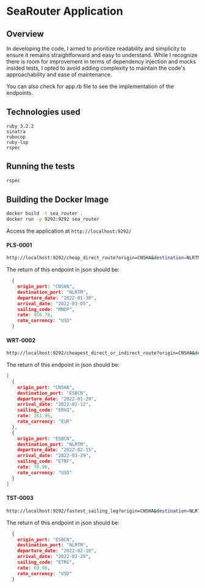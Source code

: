 # SeaRouter Application

## Overview

In developing the code, I aimed to prioritize readability and simplicity to ensure it remains straightforward and easy to understand. While I recognize there is room for improvement in terms of dependency injection and mocks insided tests, I opted to avoid adding complexity to maintain the code's approachability and ease of maintenance. 

You can also check for app.rb file to see the implementation of the endpoints.


## Technologies used
```
ruby 3.2.2
sinatra
rubocop
ruby-lsp
rspec
```


## Running the tests

```bash
rspec
```

## Building the Docker Image

```bash
docker build -t sea_router .
docker run -p 9292:9292 sea_router
```

Access the application at 
`http://localhost:9292/`



#### PLS-0001
```bash
http://localhost:9292/cheap_direct_route?origin=CNSHA&destination=NLRTM
```

The return of this endpoint in json should be:

```json
  {
    origin_port: "CNSHA",
    destination_port: "NLRTM",
    departure_date: "2022-01-30",
    arrival_date: "2022-03-05",
    sailing_code: "MNOP",
    rate: 456.78,
    rate_currency: "USD"
  }
```

#### WRT-0002
```bash
http://localhost:9292/cheapest_direct_or_indirect_route?origin=CNSHA&destination=NLRTM
```

The return of this endpoint in json should be:

```json
[
  {
    origin_port: "CNSHA",
    destination_port: "ESBCN",
    departure_date: "2022-01-29",
    arrival_date: "2022-02-12",
    sailing_code: "ERXQ",
    rate: 261.96,
    rate_currency: "EUR"
  },
  {
    origin_port: "ESBCN",
    destination_port: "NLRTM",
    departure_date: "2022-02-15",
    arrival_date: "2022-03-29",
    sailing_code: "ETRF",
    rate: 70.96,
    rate_currency: "USD"
  }
]
```


#### TST-0003
```bash
http://localhost:9292/fastest_sailing_leg?origin=CNSHA&destination=NLRTM
```

The return of this endpoint in json should be:

```json
  {
    origin_port: "ESBCN",
    destination_port: "NLRTM",
    departure_date: "2022-02-16",
    arrival_date: "2022-02-20",
    sailing_code: "ETRG",
    rate: 69.96,
    rate_currency: "USD"
  }
```